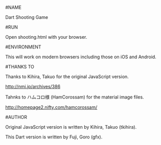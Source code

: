 #NAME

Dart Shooting Game

#RUN

Open shooting.html with your browser.

#ENVIRONMENT

This will work on modern browsers including those on iOS and Android.

#THANKS TO

Thanks to Kihira, Takuo for the original JavaScript version.

http://nmi.jp/archives/386

Tahnks to ハムコロ様 (HamCorossam) for the material image files.

http://homepage2.nifty.com/hamcorossam/

#AUTHOR

Original JavaScript version is written by Kihira, Takuo (tkihira).

This Dart version is written by Fuji, Goro (gfx).
